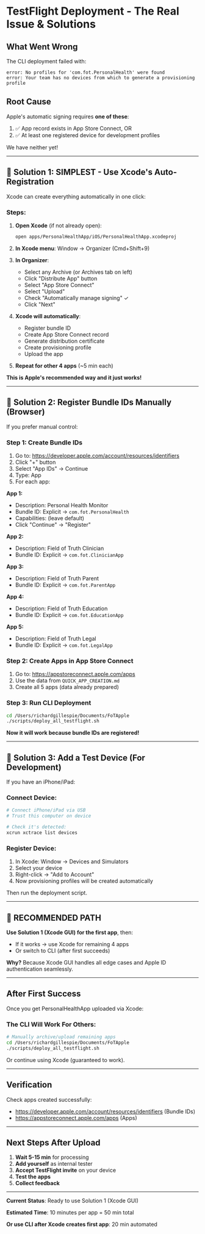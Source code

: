 # TestFlight Deployment - The Real Issue & Solutions

## What Went Wrong

The CLI deployment failed with:
```
error: No profiles for 'com.fot.PersonalHealth' were found
error: Your team has no devices from which to generate a provisioning profile
```

## Root Cause

Apple's automatic signing requires **one of these**:
1. ✅ App record exists in App Store Connect, OR
2. ✅ At least one registered device for development profiles

We have neither yet!

---

## 🚀 Solution 1: SIMPLEST - Use Xcode's Auto-Registration

Xcode can create everything automatically in one click:

### Steps:
1. **Open Xcode** (if not already open):
   ```bash
   open apps/PersonalHealthApp/iOS/PersonalHealthApp.xcodeproj
   ```

2. **In Xcode menu**: Window → Organizer (Cmd+Shift+9)

3. **In Organizer**:
   - Select any Archive (or Archives tab on left)
   - Click "Distribute App" button
   - Select "App Store Connect"
   - Select "Upload"
   - Check "Automatically manage signing" ✓
   - Click "Next"

4. **Xcode will automatically**:
   - Register bundle ID
   - Create App Store Connect record
   - Generate distribution certificate
   - Create provisioning profile
   - Upload the app

5. **Repeat for other 4 apps** (~5 min each)

**This is Apple's recommended way and it just works!**

---

## 🚀 Solution 2: Register Bundle IDs Manually (Browser)

If you prefer manual control:

### Step 1: Create Bundle IDs

1. Go to: https://developer.apple.com/account/resources/identifiers
2. Click "+" button
3. Select "App IDs" → Continue
4. Type: App
5. For each app:

**App 1:**
- Description: Personal Health Monitor
- Bundle ID: Explicit → `com.fot.PersonalHealth`
- Capabilities: (leave default)
- Click "Continue" → "Register"

**App 2:**
- Description: Field of Truth Clinician
- Bundle ID: Explicit → `com.fot.ClinicianApp`

**App 3:**
- Description: Field of Truth Parent
- Bundle ID: Explicit → `com.fot.ParentApp`

**App 4:**
- Description: Field of Truth Education
- Bundle ID: Explicit → `com.fot.EducationApp`

**App 5:**
- Description: Field of Truth Legal
- Bundle ID: Explicit → `com.fot.LegalApp`

### Step 2: Create Apps in App Store Connect

1. Go to: https://appstoreconnect.apple.com/apps
2. Use the data from `QUICK_APP_CREATION.md`
3. Create all 5 apps (data already prepared)

### Step 3: Run CLI Deployment

```bash
cd /Users/richardgillespie/Documents/FoTApple
./scripts/deploy_all_testflight.sh
```

**Now it will work because bundle IDs are registered!**

---

## 🚀 Solution 3: Add a Test Device (For Development)

If you have an iPhone/iPad:

### Connect Device:
```bash
# Connect iPhone/iPad via USB
# Trust this computer on device

# Check it's detected:
xcrun xctrace list devices
```

### Register Device:
1. In Xcode: Window → Devices and Simulators
2. Select your device
3. Right-click → "Add to Account"
4. Now provisioning profiles will be created automatically

Then run the deployment script.

---

## 🎯 RECOMMENDED PATH

**Use Solution 1 (Xcode GUI) for the first app**, then:
- If it works → use Xcode for remaining 4 apps
- Or switch to CLI (after first succeeds)

**Why?** Because Xcode GUI handles all edge cases and Apple ID authentication seamlessly.

---

## After First Success

Once you get PersonalHealthApp uploaded via Xcode:

### The CLI Will Work For Others:

```bash
# Manually archive/upload remaining apps
cd /Users/richardgillespie/Documents/FoTApple
./scripts/deploy_all_testflight.sh
```

Or continue using Xcode (guaranteed to work).

---

## Verification

Check apps created successfully:
- https://developer.apple.com/account/resources/identifiers (Bundle IDs)
- https://appstoreconnect.apple.com/apps (Apps)

---

## Next Steps After Upload

1. **Wait 5-15 min** for processing
2. **Add yourself** as internal tester
3. **Accept TestFlight invite** on your device
4. **Test the apps**
5. **Collect feedback**

---

**Current Status**: Ready to use Solution 1 (Xcode GUI)

**Estimated Time**: 10 minutes per app = 50 min total

**Or use CLI after Xcode creates first app**: 20 min automated

